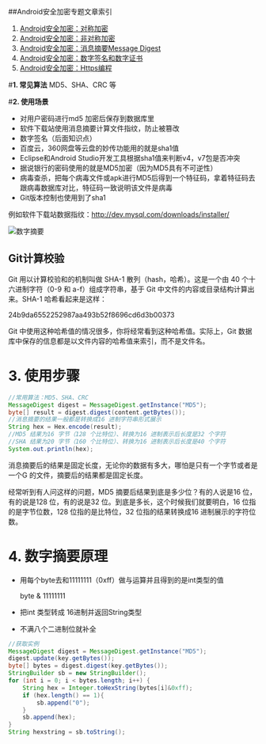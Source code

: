 ##Android安全加密专题文章索引

1. [Android安全加密：对称加密](http://blog.csdn.net/axi295309066/article/details/52491077)
2. [Android安全加密：非对称加密](http://blog.csdn.net/axi295309066/article/details/52494640)
3. [Android安全加密：消息摘要Message Digest](http://blog.csdn.net/axi295309066/article/details/52494725)
4. [Android安全加密：数字签名和数字证书](http://blog.csdn.net/axi295309066/article/details/52494832)
5. [Android安全加密：Https编程](http://blog.csdn.net/axi295309066/article/details/52494902)


#**1. 常见算法**
MD5、SHA、CRC 等

#**2. 使用场景**

- 对用户密码进行md5 加密后保存到数据库里
- 软件下载站使用消息摘要计算文件指纹，防止被篡改
- 数字签名（后面知识点）
- 百度云，360网盘等云盘的妙传功能用的就是sha1值
- Eclipse和Android Studio开发工具根据sha1值来判断v4，v7包是否冲突
- 据说银行的密码使用的就是MD5加密（因为MD5具有不可逆性）
- 病毒查杀，把每个病毒文件或apk进行MD5后得到一个特征码，拿着特征码去跟病毒数据库对比，特征码一致说明该文件是病毒
- Git版本控制也使用到了sha1

例如软件下载站数据指纹：http://dev.mysql.com/downloads/installer/

![数字摘要](http://img.blog.csdn.net/20160910135955384)

## **Git计算校验**

Git 用以计算校验和的机制叫做 SHA-1 散列（hash，哈希）。这是一个由 40 个十六进制字符（0-9 和 a-f）组成字符串，基于 Git 中文件的内容或目录结构计算出来。SHA-1 哈希看起来是这样：

24b9da6552252987aa493b52f8696cd6d3b00373

Git 中使用这种哈希值的情况很多，你将经常看到这种哈希值。实际上，Git 数据库中保存的信息都是以文件内容的哈希值来索引，而不是文件名。


# **3. 使用步骤**

```java
//常用算法：MD5、SHA、CRC
MessageDigest digest = MessageDigest.getInstance("MD5");
byte[] result = digest.digest(content.getBytes());
//消息摘要的结果一般都是转换成16 进制字符串形式展示
String hex = Hex.encode(result);
//MD5 结果为16 字节（128 个比特位）、转换为16 进制表示后长度是32 个字符
//SHA 结果为20 字节（160 个比特位）、转换为16 进制表示后长度是40 个字符
System.out.println(hex);
```
消息摘要后的结果是固定长度，无论你的数据有多大，哪怕是只有一个字节或者是一个G 的文件，摘要后的结果都是固定长度。

经常听到有人问这样的问题，MD5 摘要后结果到底是多少位？有的人说是16 位，有的说是128 位，有的说是32 位。到底是多长，这个时候我们就要明白，16 位指的是字节位数，128 位指的是比特位，32 位指的结果转换成16 进制展示的字符位数。

# **4. 数字摘要原理**
- 用每个byte去和11111111（0xff）做与运算并且得到的是int类型的值

   byte & 11111111

- 把int 类型转成 16进制并返回String类型
- 不满八个二进制位就补全


```java
//获取实例
MessageDigest digest = MessageDigest.getInstance("MD5");
digest.update(key.getBytes());
byte[] bytes = digest.digest(key.getBytes());
StringBuilder sb = new StringBuilder();
for (int i = 0; i < bytes.length; i++) {
    String hex = Integer.toHexString(bytes[i]&0xff);
    if (hex.length() == 1){
        sb.append("0");
    }
    sb.append(hex);
}
String hexstring = sb.toString();

```